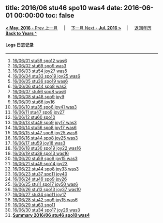 title: 2016/06 stu46 spo10 was4
date: 2016-06-01 00:00:00
toc: false
---
[**< May. 2016** - Prev 上一月](/lifelogs/2016/05/index.html) &nbsp; &nbsp; | &nbsp; &nbsp; [下一月 Next - **Jul. 2016 >**](/lifelogs/2016/07/index.html) &nbsp; &nbsp; |  &nbsp; &nbsp; [返回年历 **Back to Years ^**](/lifelogs/index.html)
<br/>
#### Logs 日志记录
---
1. [16/06/01 stu59 spo12 was6](/lifelogs/2016/06/d01.html)
2. [16/06/02 stu69 spo9 was3](/lifelogs/2016/06/d02.html)
3. [16/06/03 stu54 joy27 was5](/lifelogs/2016/06/d03.html)
4. [16/06/04 stu33 spo19 joy25 was6](/lifelogs/2016/06/d04.html)
5. [16/06/05 stu36 spo19 was6](/lifelogs/2016/06/d05.html)
6. [16/06/06 stu44 spo8 was3](/lifelogs/2016/06/d06.html)
7. [16/06/07 stu56 spo8 was6](/lifelogs/2016/06/d07.html)
8. [16/06/08 stu48 spo9 joy9](/lifelogs/2016/06/d08.html)
9. [16/06/09 stu66 joy16](/lifelogs/2016/06/d09.html)
10. [16/06/10 stu35 spo6 joy41 was3](/lifelogs/2016/06/d10.html)
11. [16/06/11 stu47 spo9 joy27](/lifelogs/2016/06/d11.html)
12. [16/06/12 stu60 spo10](/lifelogs/2016/06/d12.html)
13. [16/06/13 stu49 spo9 joy17 was3](/lifelogs/2016/06/d13.html)
14. [16/06/14 stu56 spo8 joy17 was6](/lifelogs/2016/06/d14.html)
15. [16/06/15 stu47 spo8 joy25 was6](/lifelogs/2016/06/d15.html)
16. [16/06/16 stu44 spo8 joy25 was3](/lifelogs/2016/06/d16.html)
17. [16/06/17 stu59 joy18 was3](/lifelogs/2016/06/d17.html)
18. [16/06/18 stu30 spo19 joy22 was16](/lifelogs/2016/06/d18.html)
19. [16/06/19 stu39 spo13 was16](/lifelogs/2016/06/d19.html)
20. [16/06/20 stu59 spo9 joy15 was3](/lifelogs/2016/06/d20.html)
21. [16/06/21 stu49 spo14 joy23](/lifelogs/2016/06/d21.html)
22. [16/06/22 stu44 spo8 joy33 was3](/lifelogs/2016/06/d22.html)
23. [16/06/23 stu37 spo11 joy40](/lifelogs/2016/06/d23.html)
24. [16/06/24 stu49 spo9 joy26](/lifelogs/2016/06/d24.html)
25. [16/06/25 stu11 spo17 joy50 was6](/lifelogs/2016/06/d25.html)
26. [16/06/26 stu13 spo13 joy37 was10](/lifelogs/2016/06/d26.html)
27. [16/06/27 stu34 spo11 joy17](/lifelogs/2016/06/d27.html)
28. [16/06/28 stu42 spo9 joy15 was6](/lifelogs/2016/06/d28.html)
29. [16/06/29 stu63 spo11](/lifelogs/2016/06/d29.html)
30. [16/06/30 stu34 spo17 joy26 was3](/lifelogs/2016/06/d30.html)
32. [**Summary 2016/06 stu46 spo10 was4**](/lifelogs/2016/06/time_stat.html)
